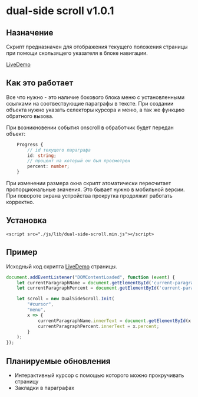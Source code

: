 # dual-side scroll v1.0.1
## Назначение
Скрипт предназначен для отображения текущего положения страницы при помощи скользящего указателя в блоке навигации. 

[LiveDemo](https://eabrega.github.io/dual-side-scroll)

## Как это работает
Все что нужно - это наличие бокового блока меню с установленными ссылками на соотвествующие параграфы в тексте.
При создании объекта нужно указать селекторы курсора и меню, а так же функцию обратного вызова. 

При возникновении события onscroll в обработчик будет передан объект:
```typescript
    Progress {
        // id текущего параграфа
        id: string;
        // процент на который он был просмотрен
        percent: number;
    }
```
При изменении размера окна скрипт атоматически пересчитает пропорциональные значения. Это бывает нужно в мобильной версии. При повороте экрана устройства прокрутка продолжит работать корректно.


## Установка

`<script src="./js/lib/dual-side-scroll.min.js"></script>`

## Пример

Исходный код скрипта [LiveDemo](https://eabrega.github.io/dual-side-scroll) страницы.
```javascript
document.addEventListener("DOMContentLoaded", function (event) {
    let currentParagraphName = document.getElementById('current-paragraph-name');
    let currentParagraphPercent = document.getElementById('current-paragraph-percent');

    let scroll = new DualSideScroll.Init(
        "#cursor",
        "menu",
        x => {
            currentParagraphName.innerText = document.getElementById(x.id).innerText;
            currentParagraphPercent.innerText = x.percent;
        }
    );
});
```

## Планируемые обновления

* Интерактивный курсор с помощью которого можно прокручивать страницу
* Закладки в параграфах
